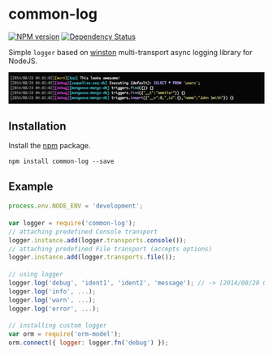# common-log

[![NPM version](https://badge.fury.io/js/common-log.svg)](http://badge.fury.io/js/common-log)&nbsp;[![Dependency Status](https://gemnasium.com/xpepermint/common-log.svg)](https://gemnasium.com/xpepermint/common-log)

Simple `logger` based on [winston](https://github.com/flatiron/winston) multi-transport async logging library for NodeJS.

![YoomJS](https://raw.githubusercontent.com/xpepermint/common-log/master/screenshot.png)

## Installation

Install the [npm](https://www.npmjs.org/package/common-log) package.



```
npm install common-log --save
```

## Example

```js
process.env.NODE_ENV = 'development';

var logger = require('common-log');
// attaching predefined Console transport
logger.instance.add(logger.transports.console());
// attaching predefined File transport (accepts options)
logger.instance.add(logger.transports.file());

// using logger
logger.log('debug', 'ident1', 'ident2', 'message'); // -> [2014/08/28 03:28:53][debug][ident1:ident2] mesage
logger.log('info', ...);
logger.log('warn', ...);
logger.log('error', ...);

// installing custom logger
var orm = require('orm-model');
orm.connect({ logger: logger.fn('debug') });
```
